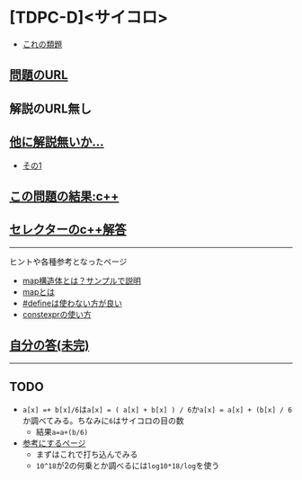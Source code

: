# \[TDPC-D\]\<サイコロ\>

* [これの類題](https://qiita.com/drken/items/dc53c683d6de8aeacf5a#d-%E5%95%8F%E9%A1%8C---knapsack-1)

## [問題のURL](https://atcoder.jp/contests/tdpc/tasks/tdpc_dice)

## 解説のURL無し

## [他に解説無いか…](https://duckduckgo.com/?q=tdpc+d+%E3%82%B5%E3%82%A4%E3%82%B3%E3%83%AD&t=h_&ia=web)

* [その1](https://suikaba.hatenablog.com/entry/2017/07/03/024221)

## [この問題の結果:c++](https://atcoder.jp/contests/tdpc/submissions?f.Task=tdpc_dice&f.LanguageName=C%2B%2B&f.Status=AC&f.User=)

## [セレクターのc++解答](https://atcoder.jp/contests/tdpc/submissions/1813122)

<!---- 「問題の結果の見方」
 PROBLEMS→問題番号一覧→回答者数→accepted＋言語をセレクトする 

 ---->

-----
ヒントや各種参考となったページ

* [map構造体とは？サンプルで説明](https://thispointer.com/stdmap-tutorial-part-1-usage-detail-with-examples/)
* [mapとは](https://cpprefjp.github.io/reference/map/map.html)
* [#defineは使わない方が良い](https://qiita.com/elipmoc101/items/01003c82dbd2e464a071)
* [constexprの使い方](https://cpprefjp.github.io/lang/cpp11/constexpr.html)

## [自分の答(未完)](https://atcoder.jp/)

-----

## TODO

* `a[x] =+ b[x]/6`は`a[x] = ( a[x] + b[x] ) / 6`か`a[x] = a[x] + (b[x] / 6`か調べてみる。ちなみに`6`はサイコロの目の数
    * 結果`a=a+(b/6)`
* [参考にするページ](https://ben2suzuka.hatenablog.com/entry/8)
    * まずはこれで打ち込んでみる
    * `10^18`が2の何乗とか調べるには`log10*18/log`を使う
